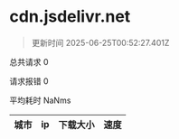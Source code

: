 
  # cdn.jsdelivr.net

  > 更新时间 2025-06-25T00:52:27.401Z
  
  总共请求 0

  请求报错 0

  平均耗时 NaNms

|城市|ip|下载大小|速度|
|-----|----------|---|---|

  